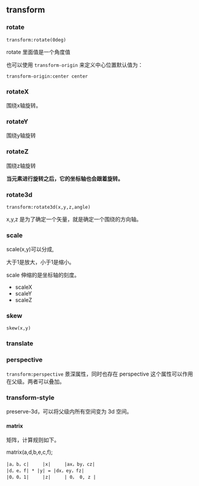 ## transform

### rotate

`transform:rotate(0deg)`

rotate 里面值是一个角度值

也可以使用 `transform-origin` 来定义中心位置默认值为：

`transform-origin:center center`

### rotateX

围绕x轴旋转。

### rotateY

围绕y轴旋转

### rotateZ

围绕z轴旋转

**当元素进行旋转之后，它的坐标轴也会跟着旋转。**

### rotate3d

`transform:rotate3d(x,y,z,angle)`

x,y,z 是为了确定一个矢量，就是确定一个围绕的方向轴。



### scale

scale(x,y)可以分成,

大于1是放大，小于1是缩小。

scale 伸缩的是坐标轴的刻度。

+ scaleX
+ scaleY
+ scaleZ



### skew

`skew(x,y)`



### translate

### perspective

`transform:perspective` 景深属性，同时也存在 perspective 这个属性可以作用在父级。两者可以叠加。



### transform-style

preserve-3d，可以将父级内所有空间变为 3d 空间。





#### matrix

矩阵，计算规则如下。

matrix(a,d,b,e,c,f);

```
|a，b，c|		|x| 	|ax，by，cz|
|d，e，f| * |y| = |dx，ey，fz|
|0，0，1|		|z|		| 0， 0, z |
```


